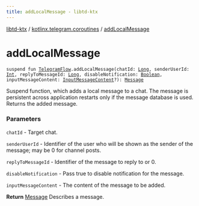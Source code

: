```yaml
---
title: addLocalMessage - libtd-ktx
---
```


[libtd-ktx](../index.html) / [kotlinx.telegram.coroutines](index.html) / [addLocalMessage](./add-local-message.html)

# addLocalMessage

`suspend fun `[`TelegramFlow`](../kotlinx.telegram.core/-telegram-flow/index.html)`.addLocalMessage(chatId: `[`Long`](https://kotlinlang.org/api/latest/jvm/stdlib/kotlin/-long/index.html)`, senderUserId: `[`Int`](https://kotlinlang.org/api/latest/jvm/stdlib/kotlin/-int/index.html)`, replyToMessageId: `[`Long`](https://kotlinlang.org/api/latest/jvm/stdlib/kotlin/-long/index.html)`, disableNotification: `[`Boolean`](https://kotlinlang.org/api/latest/jvm/stdlib/kotlin/-boolean/index.html)`, inputMessageContent: `[`InputMessageContent`](https://tdlibx.github.io/td/docs/org/drinkless/td/libcore/telegram/TdApi/InputMessageContent.html)`?): `[`Message`](https://tdlibx.github.io/td/docs/org/drinkless/td/libcore/telegram/TdApi/Message.html)

Suspend function, which adds a local message to a chat. The message is persistent across
application restarts only if the message database is used. Returns the added message.

### Parameters

`chatId` - Target chat.

`senderUserId` - Identifier of the user who will be shown as the sender of the message; may be
0 for channel posts.

`replyToMessageId` - Identifier of the message to reply to or 0.

`disableNotification` - Pass true to disable notification for the message.

`inputMessageContent` - The content of the message to be added.

**Return**
[Message](https://tdlibx.github.io/td/docs/org/drinkless/td/libcore/telegram/TdApi/Message.html) Describes a message.

